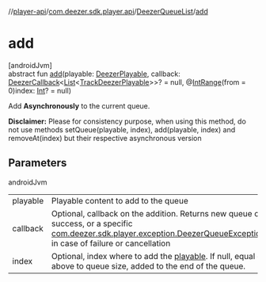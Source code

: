 //[player-api](../../../index.md)/[com.deezer.sdk.player.api](../index.md)/[DeezerQueueList](index.md)/[add](add.md)

# add

[androidJvm]\
abstract fun [add](add.md)(playable: [DeezerPlayable](../../com.deezer.sdk.player.model/-deezer-playable/index.md), callback: [DeezerCallback](../../../../../common-api/common-api/com.deezer.sdk.common/-deezer-callback/index.md)&lt;[List](https://kotlinlang.org/api/latest/jvm/stdlib/kotlin.collections/-list/index.html)&lt;[TrackDeezerPlayable](../../com.deezer.sdk.player.model/-track-deezer-playable/index.md)&gt;&gt;? = null, @[IntRange](https://developer.android.com/reference/kotlin/androidx/annotation/IntRange.html)(from = 0)index: [Int](https://kotlinlang.org/api/latest/jvm/stdlib/kotlin/-int/index.html)? = null)

Add **Asynchronously** to the current queue.

**Disclaimer:** Please for consistency purpose, when using this method, do not use methods setQueue(playable, index), add(playable, index) and removeAt(index) but their respective asynchronous version

## Parameters

androidJvm

| | |
|---|---|
| playable | Playable content to add to the queue |
| callback | Optional, callback on the addition. Returns new queue on success, or a specific [com.deezer.sdk.player.exception.DeezerQueueException](../../com.deezer.sdk.player.exception/-deezer-queue-exception/index.md) in case of failure or cancellation |
| index | Optional, index where to add the [playable](add.md). If null, equal or above to queue size, added to the end of the queue. |
